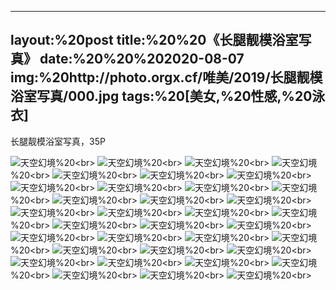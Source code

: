 ﻿---
layout:%20post
title:%20%20《长腿靓模浴室写真》
date:%20%20%202020-08-07
img:%20http://photo.orgx.cf/唯美/2019/长腿靓模浴室写真/000.jpg
tags:%20[美女,%20性感,%20泳衣]
---

长腿靓模浴室写真，35P

![天空幻境](http://photo.orgx.cf/唯美/2019/长腿靓模浴室写真/001.jpg%20''天空幻境'')%20<br>
![天空幻境](http://photo.orgx.cf/唯美/2019/长腿靓模浴室写真/002.jpg%20''天空幻境'')%20<br>
![天空幻境](http://photo.orgx.cf/唯美/2019/长腿靓模浴室写真/003.jpg%20''天空幻境'')%20<br>
![天空幻境](http://photo.orgx.cf/唯美/2019/长腿靓模浴室写真/004.jpg%20''天空幻境'')%20<br>
![天空幻境](http://photo.orgx.cf/唯美/2019/长腿靓模浴室写真/005.jpg%20''天空幻境'')%20<br>
![天空幻境](http://photo.orgx.cf/唯美/2019/长腿靓模浴室写真/006.jpg%20''天空幻境'')%20<br>
![天空幻境](http://photo.orgx.cf/唯美/2019/长腿靓模浴室写真/007.jpg%20''天空幻境'')%20<br>
![天空幻境](http://photo.orgx.cf/唯美/2019/长腿靓模浴室写真/008.jpg%20''天空幻境'')%20<br>
![天空幻境](http://photo.orgx.cf/唯美/2019/长腿靓模浴室写真/009.jpg%20''天空幻境'')%20<br>
![天空幻境](http://photo.orgx.cf/唯美/2019/长腿靓模浴室写真/010.jpg%20''天空幻境'')%20<br>
![天空幻境](http://photo.orgx.cf/唯美/2019/长腿靓模浴室写真/011.jpg%20''天空幻境'')%20<br>
![天空幻境](http://photo.orgx.cf/唯美/2019/长腿靓模浴室写真/012.jpg%20''天空幻境'')%20<br>
![天空幻境](http://photo.orgx.cf/唯美/2019/长腿靓模浴室写真/013.jpg%20''天空幻境'')%20<br>
![天空幻境](http://photo.orgx.cf/唯美/2019/长腿靓模浴室写真/014.jpg%20''天空幻境'')%20<br>
![天空幻境](http://photo.orgx.cf/唯美/2019/长腿靓模浴室写真/015.jpg%20''天空幻境'')%20<br>
![天空幻境](http://photo.orgx.cf/唯美/2019/长腿靓模浴室写真/016.jpg%20''天空幻境'')%20<br>
![天空幻境](http://photo.orgx.cf/唯美/2019/长腿靓模浴室写真/017.jpg%20''天空幻境'')%20<br>
![天空幻境](http://photo.orgx.cf/唯美/2019/长腿靓模浴室写真/018.jpg%20''天空幻境'')%20<br>
![天空幻境](http://photo.orgx.cf/唯美/2019/长腿靓模浴室写真/019.jpg%20''天空幻境'')%20<br>
![天空幻境](http://photo.orgx.cf/唯美/2019/长腿靓模浴室写真/020.jpg%20''天空幻境'')%20<br>
![天空幻境](http://photo.orgx.cf/唯美/2019/长腿靓模浴室写真/021.jpg%20''天空幻境'')%20<br>
![天空幻境](http://photo.orgx.cf/唯美/2019/长腿靓模浴室写真/022.jpg%20''天空幻境'')%20<br>
![天空幻境](http://photo.orgx.cf/唯美/2019/长腿靓模浴室写真/023.jpg%20''天空幻境'')%20<br>
![天空幻境](http://photo.orgx.cf/唯美/2019/长腿靓模浴室写真/024.jpg%20''天空幻境'')%20<br>
![天空幻境](http://photo.orgx.cf/唯美/2019/长腿靓模浴室写真/025.jpg%20''天空幻境'')%20<br>
![天空幻境](http://photo.orgx.cf/唯美/2019/长腿靓模浴室写真/026.jpg%20''天空幻境'')%20<br>
![天空幻境](http://photo.orgx.cf/唯美/2019/长腿靓模浴室写真/027.jpg%20''天空幻境'')%20<br>
![天空幻境](http://photo.orgx.cf/唯美/2019/长腿靓模浴室写真/028.jpg%20''天空幻境'')%20<br>
![天空幻境](http://photo.orgx.cf/唯美/2019/长腿靓模浴室写真/029.jpg%20''天空幻境'')%20<br>
![天空幻境](http://photo.orgx.cf/唯美/2019/长腿靓模浴室写真/030.jpg%20''天空幻境'')%20<br>
![天空幻境](http://photo.orgx.cf/唯美/2019/长腿靓模浴室写真/031.jpg%20''天空幻境'')%20<br>
![天空幻境](http://photo.orgx.cf/唯美/2019/长腿靓模浴室写真/032.jpg%20''天空幻境'')%20<br>
![天空幻境](http://photo.orgx.cf/唯美/2019/长腿靓模浴室写真/033.jpg%20''天空幻境'')%20<br>
![天空幻境](http://photo.orgx.cf/唯美/2019/长腿靓模浴室写真/034.jpg%20''天空幻境'')%20<br>
![天空幻境](http://photo.orgx.cf/唯美/2019/长腿靓模浴室写真/035.jpg%20''天空幻境'')%20<br>
